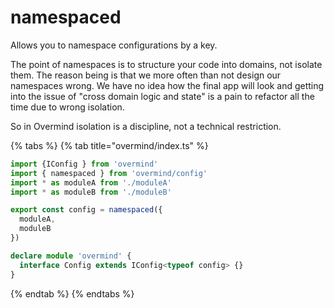 # namespaced

Allows you to namespace configurations by a key.

The point of namespaces is to structure your code into domains, not isolate them. The reason being is that we more often than not design our namespaces wrong. We have no idea how the final app will look and getting into the issue of "cross domain logic and state" is a pain to refactor all the time due to wrong isolation. 

So in Overmind isolation is a discipline, not a technical restriction.

{% tabs %}
{% tab title="overmind/index.ts" %}
```typescript
import {IConfig } from 'overmind'
import { namespaced } from 'overmind/config'
import * as moduleA from './moduleA'
import * as moduleB from './moduleB'

export const config = namespaced({
  moduleA,
  moduleB
})

declare module 'overmind' {
  interface Config extends IConfig<typeof config> {}
}
```
{% endtab %}
{% endtabs %}

